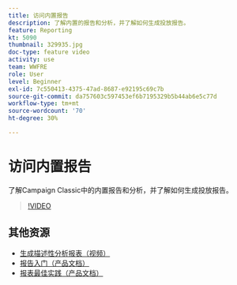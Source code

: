 ```yaml
---
title: 访问内置报告
description: 了解内置的报告和分析，并了解如何生成投放报告。
feature: Reporting
kt: 5090
thumbnail: 329935.jpg
doc-type: feature video
activity: use
team: WWFRE
role: User
level: Beginner
exl-id: 7c550413-4375-47ad-8687-e92195c69c7b
source-git-commit: da757603c597453ef6b7195329b5b44ab6e5c77d
workflow-type: tm+mt
source-wordcount: '70'
ht-degree: 30%

---
```


# 访问内置报告

了解Campaign Classic中的内置报告和分析，并了解如何生成投放报告。

>[!VIDEO](https://video.tv.adobe.com/v/329935?quality=12)

## 其他资源

* [生成描述性分析报表（视频）](/help/reporting/generating-a-descriptive-analysis-report.md)
* [报告入门（产品文档）](https://experienceleague.adobe.com/docs/campaign-classic/using/reporting/reporting-in-adobe-campaign/about-adobe-campaign-reporting-tools.html)
* [报表最佳实践（产品文档）](https://experienceleague.adobe.com/docs/campaign-classic/using/reporting/reporting-in-adobe-campaign/best-practices.html)
